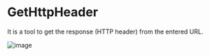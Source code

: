 # GetHttpHeader

It is a tool to get the response (HTTP header) from the entered URL.

![image](https://user-images.githubusercontent.com/2605401/208158911-aaa82a44-f703-46f6-9c0b-54e7ea6a52a7.png)
